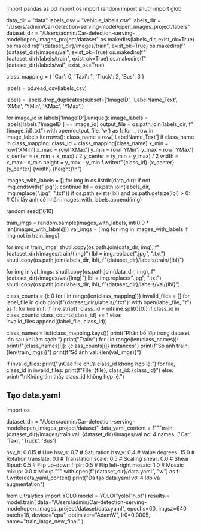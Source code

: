 import pandas as pd
import os
import random
import shutil
import glob

data_dir = "data"
labels_csv = "vehicle_labels.csv"
labels_dir = "/Users/admin/Car-detection-serving-model/open_images_project/labels"
dataset_dir = "/Users/admin/Car-detection-serving-model/open_images_project/dataset"
os.makedirs(labels_dir, exist_ok=True)
os.makedirs(f"{dataset_dir}/images/train", exist_ok=True)
os.makedirs(f"{dataset_dir}/images/val", exist_ok=True)
os.makedirs(f"{dataset_dir}/labels/train", exist_ok=True)
os.makedirs(f"{dataset_dir}/labels/val", exist_ok=True)

class_mapping = {
    'Car': 0,
    'Taxi': 1,
    'Truck': 2,
    'Bus': 3
}

labels = pd.read_csv(labels_csv)


labels = labels.drop_duplicates(subset=['ImageID', 'LabelName_Text', 'XMin', 'YMin', 'XMax', 'YMax'])


for image_id in labels['ImageID'].unique():
    image_labels = labels[labels['ImageID'] == image_id]
    output_file = os.path.join(labels_dir, f"{image_id}.txt")
    with open(output_file, 'w') as f:
        for _, row in image_labels.iterrows():
            class_name = row['LabelName_Text']
            if class_name in class_mapping:
                class_id = class_mapping[class_name]
                x_min = row['XMin']
                x_max = row['XMax']
                y_min = row['YMin']
                y_max = row['YMax']
                x_center = (x_min + x_max) / 2
                y_center = (y_min + y_max) / 2
                width = x_max - x_min
                height = y_max - y_min
                f.write(f"{class_id} {x_center} {y_center} {width} {height}\n")


images_with_labels = []
for img in os.listdir(data_dir):
    if not img.endswith(".jpg"):
        continue
    lbl = os.path.join(labels_dir, img.replace(".jpg", ".txt"))
    if os.path.exists(lbl) and os.path.getsize(lbl) > 0:  # Chỉ lấy ảnh có nhãn
        images_with_labels.append(img)

random.seed(1610)


train_imgs = random.sample(images_with_labels, int(0.9 * len(images_with_labels)))
val_imgs = [img for img in images_with_labels if img not in train_imgs]


for img in train_imgs:
    shutil.copy(os.path.join(data_dir, img), f"{dataset_dir}/images/train/{img}")
    lbl = img.replace(".jpg", ".txt")
    shutil.copy(os.path.join(labels_dir, lbl), f"{dataset_dir}/labels/train/{lbl}")


for img in val_imgs:
    shutil.copy(os.path.join(data_dir, img), f"{dataset_dir}/images/val/{img}")
    lbl = img.replace(".jpg", ".txt")
    shutil.copy(os.path.join(labels_dir, lbl), f"{dataset_dir}/labels/val/{lbl}")


class_counts = {i: 0 for i in range(len(class_mapping))}
invalid_files = []
for label_file in glob.glob(f"{dataset_dir}/labels/*/*.txt"):
    with open(label_file, "r") as f:
        for line in f:
            if line.strip():
                class_id = int(line.split()[0])
                if class_id in class_counts:
                    class_counts[class_id] += 1
                else:
                    invalid_files.append((label_file, class_id))

class_names = list(class_mapping.keys())
print("Phân bố lớp trong dataset lớn sau khi làm sạch:")
print("Train:")
for i in range(len(class_names)):
    print(f"{class_names[i]}: {class_counts[i]} instances")
print(f"Số ảnh train: {len(train_imgs)}")
print(f"Số ảnh val: {len(val_imgs)}")

if invalid_files:
    print("\nCác file chứa class_id không hợp lệ:")
    for file, class_id in invalid_files:
        print(f"File: {file}, class_id: {class_id}")
else:
    print("\nKhông tìm thấy class_id không hợp lệ.")


## Tạo data.yaml
import os

dataset_dir = "/Users/admin/Car-detection-serving-model/open_images_project/dataset"
data_yaml_content = f"""train: {dataset_dir}/images/train
val: {dataset_dir}/images/val
nc: 4
names: ['Car', 'Taxi', 'Truck', 'Bus']

hsv_h: 0.015  # Hue
hsv_s: 0.7    # Saturation
hsv_v: 0.4    # Value
degrees: 15.0  # Rotation
translate: 0.1  # Translation
scale: 0.5     # Scaling
shear: 0.0     # Shear
flipud: 0.5    # Flip up-down
fliplr: 0.5    # Flip left-right
mosaic: 1.0    # Mosaic
mixup: 0.0     # Mixup
"""
with open(f"{dataset_dir}/data.yaml", "w") as f:
    f.write(data_yaml_content)
print("Đã tạo data.yaml với 4 lớp và augmentation")



from ultralytics import YOLO
model = YOLO("yolo11n.pt")
results = model.train(
    data="/Users/admin/Car-detection-serving-model/open_images_project/dataset/data.yaml",
    epochs=60,
    imgsz=640,  
    batch=16,
    device="cpu",
    optimizer="AdamW",
    lr0=0.0005, 
    name="train_large_new_final"
)

